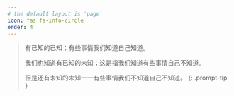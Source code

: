 ```yaml
---
# the default layout is 'page'
icon: fas fa-info-circle
order: 4
---
```


> 有已知的已知；有些事情我们知道自己知道。
>
> 我们也知道有已知的未知；这是指我们知道有些事情自己不知道。
>
> 但是还有未知的未知一一有些事情我们不知道自己不知道。
{: .prompt-tip }
